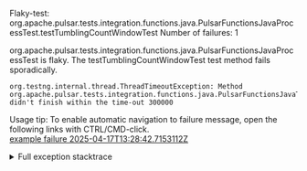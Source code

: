         
Flaky-test: org.apache.pulsar.tests.integration.functions.java.PulsarFunctionsJavaProcessTest.testTumblingCountWindowTest
Number of failures: 1

org.apache.pulsar.tests.integration.functions.java.PulsarFunctionsJavaProcessTest is flaky. The testTumblingCountWindowTest test method fails sporadically.

```
org.testng.internal.thread.ThreadTimeoutException: Method org.apache.pulsar.tests.integration.functions.java.PulsarFunctionsJavaTest.testTumblingCountWindowTest() didn't finish within the time-out 300000
```

Usage tip: To enable automatic navigation to failure message, open the following links with CTRL/CMD-click.  
[example failure 2025-04-17T13:28:42.7153112Z](https://github.com/apache/pulsar/actions/runs/14515342657/job/40724809847#step:12:38233)  


<details>
<summary>Full exception stacktrace</summary>
<code><pre>
org.testng.internal.thread.ThreadTimeoutException: Method org.apache.pulsar.tests.integration.functions.java.PulsarFunctionsJavaTest.testTumblingCountWindowTest() didn't finish within the time-out 300000
	at java.base/jdk.internal.misc.Unsafe.park(Native Method)
	at java.base/java.util.concurrent.locks.LockSupport.park(LockSupport.java:221)
	at java.base/java.util.concurrent.CompletableFuture$Signaller.block(CompletableFuture.java:1864)
	at java.base/java.util.concurrent.ForkJoinPool.unmanagedBlock(ForkJoinPool.java:3780)
	at java.base/java.util.concurrent.ForkJoinPool.managedBlock(ForkJoinPool.java:3725)
	at java.base/java.util.concurrent.CompletableFuture.waitingGet(CompletableFuture.java:1898)
	at java.base/java.util.concurrent.CompletableFuture.get(CompletableFuture.java:2072)
	at org.apache.pulsar.tests.integration.utils.DockerUtils.runCommand(DockerUtils.java:180)
	at org.apache.pulsar.tests.integration.containers.ChaosContainer.execCmd(ChaosContainer.java:86)
	at org.apache.pulsar.tests.integration.functions.PulsarFunctionsTest.testWindowFunction(PulsarFunctionsTest.java:294)
	at org.apache.pulsar.tests.integration.functions.java.PulsarFunctionsJavaTest.testTumblingCountWindowTest(PulsarFunctionsJavaTest.java:204)
	at java.base/jdk.internal.reflect.DirectMethodHandleAccessor.invoke(DirectMethodHandleAccessor.java:103)
	at java.base/java.lang.reflect.Method.invoke(Method.java:580)
	at org.testng.internal.invokers.MethodInvocationHelper.invokeMethod(MethodInvocationHelper.java:139)
	at org.testng.internal.invokers.InvokeMethodRunnable.runOne(InvokeMethodRunnable.java:47)
	at org.testng.internal.invokers.InvokeMethodRunnable.call(InvokeMethodRunnable.java:76)
	at org.testng.internal.invokers.InvokeMethodRunnable.call(InvokeMethodRunnable.java:11)
	at java.base/java.util.concurrent.FutureTask.run(FutureTask.java:317)
	at java.base/java.util.concurrent.ThreadPoolExecutor.runWorker(ThreadPoolExecutor.java:1144)
	at java.base/java.util.concurrent.ThreadPoolExecutor$Worker.run(ThreadPoolExecutor.java:642)
	at java.base/java.lang.Thread.run(Thread.java:1583)

</pre></code>
</details>

